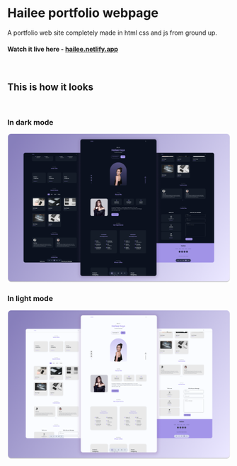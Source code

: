 # Hailee portfolio webpage

A portfolio web site completely made in html css and js from ground up.

#### Watch it live here - [hailee.netlify.app](https://ramzibenfraj.me/)

<br>

## This is how it looks

<br>

### In dark mode

![In dark mode](./preview/hailee-dark.png)

### In light mode

![In light mode](./preview/hailee-light.png)
